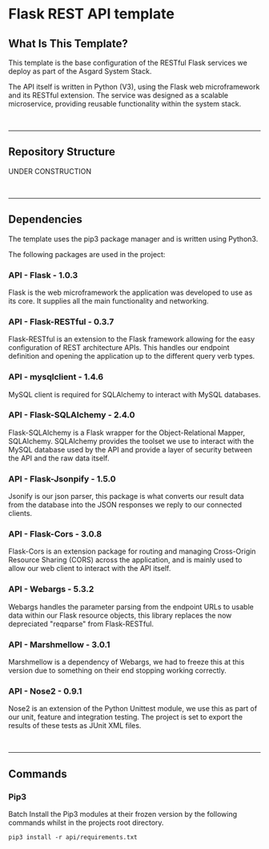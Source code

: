 # Flask REST API template
## What Is This Template?
This template is the base configuration of the RESTful Flask services we deploy as part of the Asgard System Stack.

The API itself is written in Python (V3), using the Flask web microframework and its RESTful extension. The service was designed as a scalable microservice, providing reusable functionality within the system stack.

<br>

---

## Repository Structure
UNDER CONSTRUCTION

<br>

---

## Dependencies
The template uses the pip3 package manager and is written using Python3.

The following packages are used in the project:

### API - Flask - 1.0.3
Flask is the web microframework the application was developed to use as its core. It supplies all the main functionality and networking.

### API - Flask-RESTful - 0.3.7
Flask-RESTful is an extension to the Flask framework allowing for the easy configuration of REST architecture APIs. This handles our endpoint definition and opening the application up to the different query verb types.

### API - mysqlclient - 1.4.6
MySQL client is required for SQLAlchemy to interact with MySQL databases.

### API - Flask-SQLAlchemy - 2.4.0
Flask-SQLAlchemy is a Flask wrapper for the Object-Relational Mapper, SQLAlchemy. SQLAlchemy provides the toolset we use to interact with the MySQL database used by the API and provide a layer of security between the API and the raw data itself.

### API - Flask-Jsonpify - 1.5.0
Jsonify is our json parser, this package is what converts our result data from the database into the JSON responses we reply to our connected clients.

### API - Flask-Cors - 3.0.8
Flask-Cors is an extension package for routing and managing Cross-Origin Resource Sharing (CORS) across the application, and is mainly used to allow our web client to interact with the API itself.

### API - Webargs - 5.3.2
Webargs handles the parameter parsing from the endpoint URLs to usable data within our Flask resource objects, this library replaces the now depreciated "reqparse" from Flask-RESTful.

### API - Marshmellow - 3.0.1
Marshmellow is a dependency of Webargs, we had to freeze this at this version due to something on their end stopping working correctly.

### API - Nose2 - 0.9.1
Nose2 is an extension of the Python Unittest module, we use this as part of our unit, feature and integration testing. The project is set to export the results of these tests as JUnit XML files.

<br>

---

## Commands
### Pip3
Batch Install the Pip3 modules at their frozen version by the following commands whilst in the projects root directory.
```pip3
pip3 install -r api/requirements.txt
```
